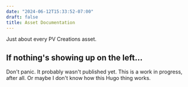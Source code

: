 ```yaml
---
date: "2024-06-12T15:33:52-07:00"
draft: false
title: Asset Documentation
---
```


Just about every PV Creations asset.

## If nothing's showing up on the left...
Don't panic. It probably wasn't published yet. This is a work in progress, after all. Or maybe I don't know how this Hugo thing works.